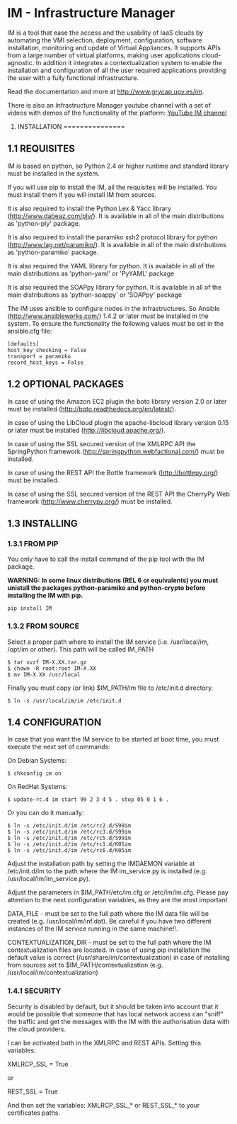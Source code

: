  IM - Infrastructure Manager
============================

IM is a tool that ease the access and the usability of IaaS clouds by automating
the VMI selection, deployment, configuration, software installation, monitoring
and update of Virtual Appliances. It supports APIs from a large number of
virtual platforms, making user applications cloud-agnostic. In addition it
integrates a contextualization system to enable the installation and
configuration of all the user required applications providing the user with a
fully functional infrastructure.

Read the documentation and more at http://www.grycap.upv.es/im.

There is also an Infrastructure Manager youtube channel with a set of videos with demos 
of the functionality of the platform: [YouTube IM channel](https://www.youtube.com/channel/UCF16QmMHlRNtsC-0Cb2d8fg)


1. INSTALLATION
===============

1.1 REQUISITES
--------------

IM is based on python, so Python 2.4 or higher runtime and standard library must
be installed in the system.

If you will use pip to install the IM, all the requisites will be installed.
You must install them if you will install IM from sources.

It is also required to install the Python Lex & Yacc library (http://www.dabeaz.com/ply/).
It is available in all of the main distributions as 'python-ply' package.

It is also required to install the paramiko ssh2 protocol library for python
(http://www.lag.net/paramiko/). It is available in all of the main distributions
as 'python-paramiko' package.

It is also required the YAML library for python. It is available in all of the
main distributions as 'python-yaml' or 'PyYAML' package

It is also required the SOAPpy library for python. It is available in all of the
main distributions as 'python-soappy' or 'SOAPpy' package

The IM uses ansible to configure nodes in the infrastructures. So Ansible
(http://www.ansibleworks.com/) 1.4.2 or later must be installed in the system.
To ensure the functionality the following values must be set in the ansible.cfg file:

```
[defaults]
host_key_checking = False
transport = paramiko
record_host_keys = False
```

1.2 OPTIONAL PACKAGES
---------------------

In case of using the Amazon EC2 plugin the boto library version 2.0 or later
must be installed (http://boto.readthedocs.org/en/latest/).

In case of using the LibCloud plugin the apache-libcloud library version 0.15 or later
must be installed (http://libcloud.apache.org/).

In case of using the SSL secured version of the XMLRPC API the SpringPython
framework (http://springpython.webfactional.com/) must be installed.

In case of using the REST API the Bottle framework
(http://bottlepy.org/) must be installed.

In case of using the SSL secured version of the REST API the CherryPy Web
framework (http://www.cherrypy.org/) must be installed.

1.3 INSTALLING
--------------

### 1.3.1 FROM PIP

You only have to call the install command of the pip tool with the IM package.

**WARNING: In some linux distributions (REL 6 or equivalents) you must unistall
the packages python-paramiko and python-crypto before installing the IM with pip.**

```
pip install IM
```

### 1.3.2 FROM SOURCE

Select a proper path where to install the IM service (i.e. /usr/local/im, 
/opt/im or other). This path will be called IM_PATH

```
$ tar xvzf IM-X.XX.tar.gz
$ chown -R root:root IM-X.XX
$ mv IM-X.XX /usr/local
```

Finally you must copy (or link) $IM_PATH/im file to /etc/init.d directory.

```
$ ln -s /usr/local/im/im /etc/init.d
```

1.4 CONFIGURATION
-----------------

In case that you want the IM service to be started at boot time, you must 
execute the next set of commands:

On Debian Systems:

```
$ chkconfig im on
```

On RedHat Systems:

```
$ update-rc.d im start 99 2 3 4 5 . stop 05 0 1 6 .
```

Or you can do it manually:

```
$ ln -s /etc/init.d/im /etc/rc2.d/S99im
$ ln -s /etc/init.d/im /etc/rc3.d/S99im
$ ln -s /etc/init.d/im /etc/rc5.d/S99im
$ ln -s /etc/init.d/im /etc/rc1.d/K05im
$ ln -s /etc/init.d/im /etc/rc6.d/K05im
```

Adjust the installation path by setting the IMDAEMON variable at /etc/init.d/im 
to the path where the IM im_service.py is installed (e.g. /usr/local/im/im_service.py).

Adjust the parameters in $IM_PATH/etc/im.cfg or /etc/im/im.cfg. Please pay attention
to the next configuration variables, as they are the most important

DATA_FILE - must be set to the full path where the IM data file will be created 
         (e.g. /usr/local/im/inf.dat). Be careful if you have two different instances
         of the IM service running in the same machine!!.
         
CONTEXTUALIZATION_DIR - must be set to the full path where the IM contextualization files
		are located. In case of using pip installation the default value is correct
		(/usr/share/im/contextualization) in case of installing from sources set to 
		$IM_PATH/contextualization (e.g. /usr/local/im/contextualization)       
         
### 1.4.1 SECURITY

Security is disabled by default, but it should be taken into account that it would
be possible that someone that has local network access can "sniff" the traffic and
get the messages with the IM with the authorisation data with the cloud providers.

I can be activated both in the XMLRPC and REST APIs. Setting this variables:

XMLRCP_SSL = True

or

REST_SSL = True

And then set the variables: XMLRCP_SSL_* or REST_SSL_* to your certificates paths.


